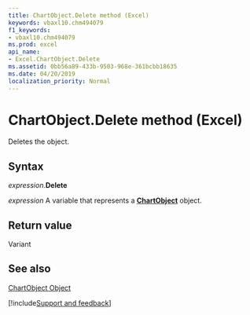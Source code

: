 ```yaml
---
title: ChartObject.Delete method (Excel)
keywords: vbaxl10.chm494079
f1_keywords:
- vbaxl10.chm494079
ms.prod: excel
api_name:
- Excel.ChartObject.Delete
ms.assetid: 0bb56a89-433b-9503-968e-361bcbb18635
ms.date: 04/20/2019
localization_priority: Normal
---
```



# ChartObject.Delete method (Excel)

Deletes the object.


## Syntax

_expression_.**Delete**

_expression_ A variable that represents a **[ChartObject](Excel.ChartObject.md)** object.


## Return value

Variant


## See also


[ChartObject Object](Excel.ChartObject.md)

[!include[Support and feedback](~/includes/feedback-boilerplate.md)]